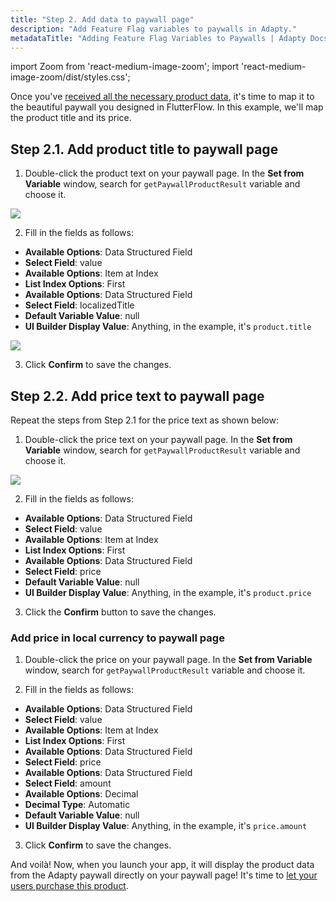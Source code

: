 ```yaml
---
title: "Step 2. Add data to paywall page"
description: "Add Feature Flag variables to paywalls in Adapty."
metadataTitle: "Adding Feature Flag Variables to Paywalls | Adapty Docs"
---
```


import Zoom from 'react-medium-image-zoom';
import 'react-medium-image-zoom/dist/styles.css';

Once you've [received all the necessary product data](ff-action-flow), it's time to map it to the beautiful paywall you designed in FlutterFlow. In this example, we'll map the product title and its price.

## Step 2.1. Add product title to paywall page

1. Double-click the product text on your paywall page. In the **Set from Variable** window, search for `getPaywallProductResult` variable and choose it.

  <Zoom>
    <img src={require('./img/ff-paywall-text.webp').default}
    style={{
      border: '1px solid #727272', /* border width and color */
      width: '700px', /* image width */
      display: 'block', /* for alignment */
      margin: '0 auto' /* center alignment */
    }}
  />
  </Zoom>

2. Fill in the fields as follows:
  - **Available Options**: Data Structured Field
  - **Select Field**: value
  - **Available Options**: Item at Index
  - **List Index Options**: First
  - **Available Options**: Data Structured Field
  - **Select Field**: localizedTitle
  - **Default Variable Value**: null
  - **UI Builder Display Value**: Anything, in the example, it's `product.title`

  <Zoom>
    <img src={require('./img/ff-product.webp').default}
    style={{
      border: '1px solid #727272', /* border width and color */
      width: '700px', /* image width */
      display: 'block', /* for alignment */
      margin: '0 auto' /* center alignment */
    }}
  />
  </Zoom>

3. Click **Confirm** to save the changes.

## Step 2.2. Add price text to paywall page

Repeat the steps from Step 2.1 for the price text as shown below:

1. Double-click the price text on your paywall page. In the **Set from Variable** window, search for `getPaywallProductResult` variable and choose it.

<Zoom>
  <img src={require('./img/ff-price.webp').default}
  style={{
    border: '1px solid #727272', /* border width and color */
    width: '700px', /* image width */
    display: 'block', /* for alignment */
    margin: '0 auto' /* center alignment */
  }}
/>
</Zoom>

2. Fill in the fields as follows:

- **Available Options**: Data Structured Field
- **Select Field**: value
- **Available Options**: Item at Index
- **List Index Options**: First
- **Available Options**: Data Structured Field
- **Select Field**: price
- **Default Variable Value**: null
- **UI Builder Display Value**: Anything, in the example, it's `product.price`


3. Click the **Confirm** button to save the changes.

### Add price in local currency to paywall page

1. Double-click the price on your paywall page. In the **Set from Variable** window, search for `getPaywallProductResult` variable and choose it.

2. Fill in the fields as follows:

- **Available Options**: Data Structured Field
- **Select Field**: value
- **Available Options**: Item at Index
- **List Index Options**: First
- **Available Options**: Data Structured Field
- **Select Field**: price
- **Available Options**: Data Structured Field
- **Select Field**: amount
- **Available Options**: Decimal
- **Decimal Type**: Automatic
- **Default Variable Value**: null
- **UI Builder Display Value**: Anything, in the example, it's `price.amount`

3. Click **Confirm** to save the changes.

And voilà! Now, when you launch your app, it will display the product data from the Adapty paywall directly on your paywall page!
It's time to [let your users purchase this product](ff-make-purchase).


